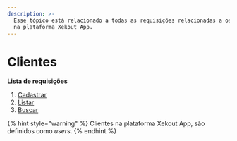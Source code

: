 ```yaml
---
description: >-
  Esse tópico está relacionado a todas as requisições relacionadas a os Clientes
  na plataforma Xekout App.
---
```


# Clientes

**Lista de requisições**

1. [Cadastrar](register-new-customer.md)
2. [Listar](list-customers.md)
3. [Buscar](get-customer-info.md)

{% hint style="warning" %}
Clientes na plataforma Xekout App, são definidos como _users_.
{% endhint %}


